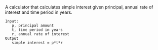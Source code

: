 A calculator that calculates simple interest given principal, annual rate of interest and time period in years.  

```
Input:  
   p, principal amount  
   t, time period in years  
   r, annual rate of interest  
Output  
   simple interest = p*t*r
```
